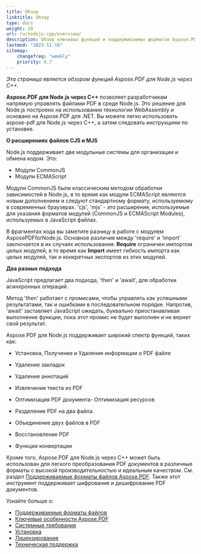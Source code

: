```yaml
---
title: Обзор
linktitle: Обзор
type: docs
weight: 20
url: ru/nodejs-cpp/overview/
description: Обзор ключевых функций и поддерживаемых форматов Aspose.PDF для Node.js через C++, руководство по установке и лицензированию.
lastmod: "2023-11-16"
sitemap:
    changefreq: "weekly"
    priority: 0.7
---
```


_Эта страница является обзором функций Aspose.PDF для Node.js через C++._

**Aspose.PDF для Node.js через C++** позволяет разработчикам напрямую управлять файлами PDF в среде Node.js. Это решение для Node.js построено на использовании технологии WebAssembly и основано на Aspose.PDF для .NET. Вы можете легко использовать aspose-pdf для Node.js через C++, а затем следовать инструкциям по установке.

**О расширениях файлов CJS и MJS**

Node.js поддерживает две модульные системы для организации и обмена кодом. Это:

- Модули CommonJS
- Модули ECMAScript

Модули CommonJS были классическим методом обработки зависимостей в Node.js, в то время как модули ECMAScript являются новым дополнением и следуют стандартному формату, используемому в современных браузерах.
 'cjs', 'mjs' - это расширения, используемые для указания форматов модулей (CommonJS и ECMAScript Modules), используемых в JavaScript файлах.

В фрагментах кода вы заметите разницу в работе с модулем AsposePDFforNode.js. Основное различие между 'require' и 'import' заключается в их случаях использования. **Require** ограничен импортом целых модулей, в то время как **Import** имеет гибкость импорта как целых модулей, так и конкретных экспортов из этих модулей.

**Два разных подхода**

JavaScript предлагает два подхода, 'then' и 'await', для обработки асинхронных операций.

Метод 'then' работает с промисами, чтобы управлять как успешными результатами, так и ошибками в последовательном порядке. Напротив, 'await' заставляет JavaScript ожидать, буквально приостанавливая выполнение функции, пока этот промис не будет выполнен и не вернет свой результат.

Aspose.PDF для Node.js поддерживает широкий спектр функций, таких как:

- Установка, Получение и Удаление информации о PDF файле
- Удаление закладок
- Удаление аннотаций
- Извлечение текста из PDF

- Оптимизация PDF документа- Оптимизация ресурсов
- Разделение PDF на два файла.
- Объединение двух файлов в PDF
- Восстановление PDF
- Функции конвертации

Кроме того, Aspose.PDF для Node.js через C++ может быть использован для легкого преобразования PDF документов в различные форматы с высокой производительностью и идеальным качеством. См. раздел [Поддерживаемые форматы файлов Aspose.PDF](https://docs.aspose.com/pdf/nodejs-cpp/supported-file-formats/). Также этот инструмент поддерживает шифрование и дешифрование PDF документов.

Узнайте больше о:

- [Поддерживаемые форматы файлов](/pdf/nodejs-cpp/supported-file-formats/)
- [Ключевые особенности Aspose.PDF](/pdf/nodejs-cpp/key-features/)
- [Системные требования](/pdf/nodejs-cpp/system-requirements/)
- [Установка](/pdf/nodejs-cpp/installation/)
- [Лицензирование](/pdf/nodejs-cpp/licensing/)
- [Техническая поддержка](/pdf/nodejs-cpp/technical-support/)